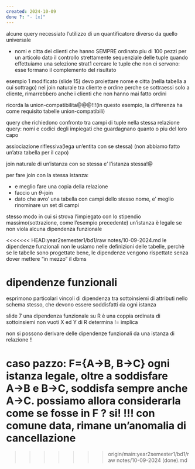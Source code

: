 ```yaml
---
created: 2024-10-09
done ?: "- [x]"
---
```

alcune query necessiato l’utilizzo di un quantificatore diverso da quello universale
- nomi e citta dei clienti che hanno SEMPRE ordinato piu di 100 pezzi per un articolo
dato il controllo strettamente sequenziale delle tuple quando effettuiamo una selezione
strat1
cercare le tuple che non ci servono: esse formano il complemento del risultato

esempio 1 modificato (slide 15) devo proiettare nome e citta (nella tabella a cui sottrago) nel join naturale tra cliente e ordine perche se sottraessi solo a cliente, rimarrebbero anche i clienti che non hanno mai fatto ordini

ricorda la union-compatibilita@@@!!!(in questo esempio, la differenza ha come requisito tabelle union-compatibili)


query che richiedono confronto tra campi di tuple nella stessa relazione
query: nomi e codici degli impiegati che guardagnano quanto o piu del loro capo


assiociazione riflessiva(lega un’entita con se stessa) (non abbiamo fatto un’atra tabella per il capo)

join naturale di un’istanza con se stessa e’ l’istanza stessa!@

per fare join con la stessa istanza: 
- e meglio fare una copia della relazione
- faccio un $\theta$-join
- dato che avro’ una tabella con campi dello stesso nome, e’ meglio rinominare un set di campi

stesso modo in cui si strova l’impiegato con lo stipendio massimo(sottrazione, come l’esempio precedente)
un’istanza è legale se non viola alcuna dipendenza funzionale


<<<<<<< HEAD:year2semester1/bd1/raw notes/10-09-2024.md
le dipendenze funzionali non le usiamo nelle definizioni delle tabelle, perchè se le tabelle sono progettate bene, le dipendenze vengono rispettate senza dover mettere “in mezzo” il dbms
# dipendenze funzionali
esprimono particolari vincoli di dipendenza tra sottoinsiemi di attributi nello schema stesso, che devono essere soddisfatti da ogni istanza



slide 7
una dipendenza funzionale su R è una coppia ordinata di sottoinsiemi non vuoti X ed Y di R
determina != implica

non si possono derivare delle dipendenze funzionali da una istanza di relazione !!

caso pazzo: F={A→B, B→C}
ogni istanza legale, oltre a soddisfare A→B e B→C, soddisfa sempre anche A→C. possiamo allora considerarla come se fosse in F ?
si! !!!
con comune data, rimane un’anomalia di cancellazione
=======
>>>>>>> origin/main:year2semester1/bd1/raw notes/10-09-2024 (done).md
